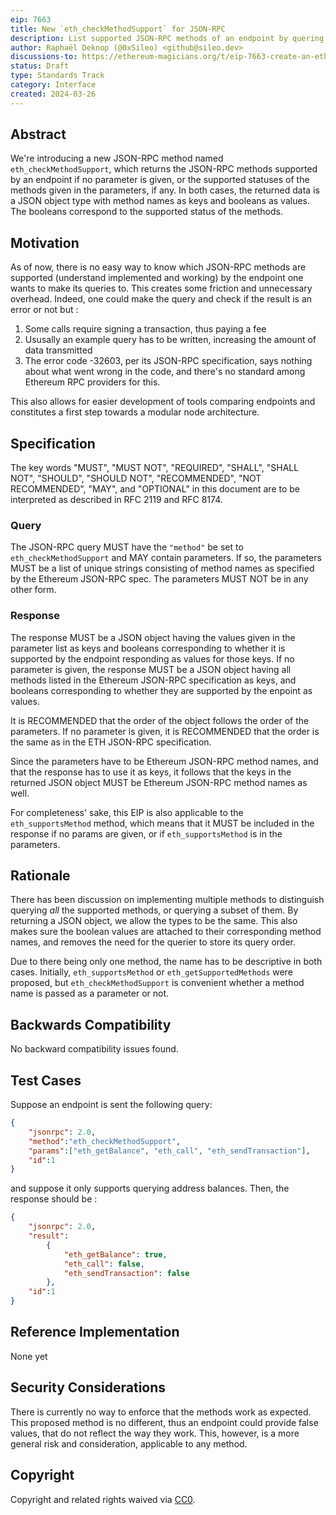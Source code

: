 ```yaml
---
eip: 7663
title: New `eth_checkMethodSupport` for JSON-RPC
description: List supported JSON-RPC methods of an endpoint by quering `eth_checkMethodSupport`.
author: Raphaël Deknop (@0xSileo) <github@sileo.dev>
discussions-to: https://ethereum-magicians.org/t/eip-7663-create-an-eth-supportsmethod-method-for-json-rpc/19247
status: Draft
type: Standards Track
category: Interface
created: 2024-03-26
---
```


## Abstract

We're introducing a new JSON-RPC method named `eth_checkMethodSupport`, which returns the JSON-RPC methods supported by an endpoint if no parameter is given, or the supported statuses of the methods given in the parameters, if any. In both cases, the returned data is a JSON object type with method names as keys and booleans as values. The booleans correspond to the supported status of the methods. 


## Motivation

As of now, there is no easy way to know which JSON-RPC methods are supported (understand implemented and working) by the endpoint one wants to make its queries to. This creates some friction and unnecessary overhead. Indeed, one could make the query and check if the result is an error or not but :

1. Some calls require signing a transaction, thus paying a fee
2. Ususally an example query has to be written, increasing the amount of data transmitted
3. The error code -32603, per its JSON-RPC specification, says nothing about what went wrong in the code, and there's no standard among Ethereum RPC providers for this. 

This also allows for easier development of tools comparing endpoints and constitutes a first step towards a modular node architecture.


## Specification

The key words "MUST", "MUST NOT", "REQUIRED", "SHALL", "SHALL NOT", "SHOULD", "SHOULD NOT", "RECOMMENDED", "NOT RECOMMENDED", "MAY", and "OPTIONAL" in this document are to be interpreted as described in RFC 2119 and RFC 8174.

### Query

The JSON-RPC query MUST have the `"method"` be set to `eth_checkMethodSupport` and MAY contain parameters. If so, the parameters MUST be a list of unique strings consisting of method names as specified by the Ethereum JSON-RPC spec. The parameters MUST NOT be in any other form.

### Response

The response MUST be a JSON object having the values given in the parameter list as keys and booleans corresponding to whether it is supported by the endpoint responding as values for those keys. If no parameter is given, the response MUST be a JSON object having all methods listed in the Ethereum JSON-RPC specification as keys, and booleans corresponding to whether they are supported by the enpoint as values.

It is RECOMMENDED that the order of the object follows the order of the parameters. If no parameter is given, it is RECOMMENDED that the order is the same as in the ETH JSON-RPC specification.

Since the parameters have to be Ethereum JSON-RPC method names, and that the response has to use it as keys, it follows that the keys in the returned JSON object MUST be Ethereum JSON-RPC method names as well.


For completeness' sake, this EIP is also applicable to the `eth_supportsMethod` method, which means that it MUST be included in the response if no params are given, or if `eth_supportsMethod` is in the parameters. 


## Rationale

There has been discussion on implementing multiple methods to distinguish querying *all* the supported methods, or querying a subset of them. By returning a JSON object, we allow the types to be the same. This also makes sure the boolean values are attached to their corresponding method names, and removes the need for the querier to store its query order.

Due to there being only one method, the name has to be descriptive in both cases. Initially, `eth_supportsMethod` or `eth_getSupportedMethods` were proposed, but `eth_checkMethodSupport` is convenient whether a method name is passed as a parameter or not.

## Backwards Compatibility

No backward compatibility issues found.

## Test Cases

Suppose an endpoint is sent the following query: 


```json
{
    "jsonrpc": 2.0, 
    "method":"eth_checkMethodSupport", 
    "params":["eth_getBalance", "eth_call", "eth_sendTransaction"], 
    "id":1
}
```

and suppose it only supports querying address balances. Then, the response should be :


```json
{
    "jsonrpc": 2.0,
    "result": 
        {
            "eth_getBalance": true,
            "eth_call": false,
            "eth_sendTransaction": false
        },
    "id":1
}
```

## Reference Implementation

None yet

## Security Considerations

There is currently no way to enforce that the methods work as expected. This proposed method is no different, thus an endpoint could provide false values, that do not reflect the way they work. This, however, is a more general risk and consideration, applicable to any method. 

## Copyright

Copyright and related rights waived via [CC0](../LICENSE.md).
